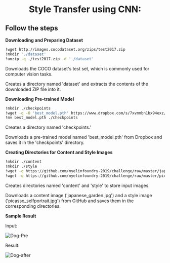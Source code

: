 <h1 align="center">Style Transfer using CNN:</h1>

## Follow the steps 
**Downloading and Preparing Dataset**

```bash
!wget http://images.cocodataset.org/zips/test2017.zip
!mkdir './dataset'
!unzip -q ./test2017.zip -d './dataset'
```
Downloads the COCO dataset's test set, which is commonly used for computer vision tasks.

Creates a directory named 'dataset' and extracts the contents of the downloaded ZIP file into it.

**Downloading Pre-trained Model**

```bash
!mkdir ./checkpoints
!wget -q -O 'best_model.pth' https://www.dropbox.com/s/7xvmmbn1bx94exz/best_model.pth?dl=1
!mv best_model.pth ./checkpoints
```
Creates a directory named 'checkpoints.'

Downloads a pre-trained model named 'best_model.pth' from Dropbox and saves it in the 'checkpoints' directory.

**Creating Directories for Content and Style Images**


```bash
!mkdir ./content
!mkdir ./style
!wget -q https://github.com/myelinfoundry-2019/challenge/raw/master/japanese_garden.jpg -P './content'
!wget -q https://github.com/myelinfoundry-2019/challenge/raw/master/picasso_selfportrait.jpg -P './style'
```
Creates directories named 'content' and 'style' to store input images.

Downloads a content image ('japanese_garden.jpg') and a style image ('picasso_selfportrait.jpg') from GitHub and saves them in the corresponding directories.

**Sample Result**

Input:

![Dog-Pre](https://github.com/ritikas20/dashtoon-Gen-AI/assets/108460591/1cfafad9-7767-44cb-8e2c-f96fe4b22ce8)

Result:

![Dog-after](https://github.com/ritikas20/dashtoon-Gen-AI/assets/108460591/01cd4ffd-701b-462a-ab83-c02663c9a5c3)

